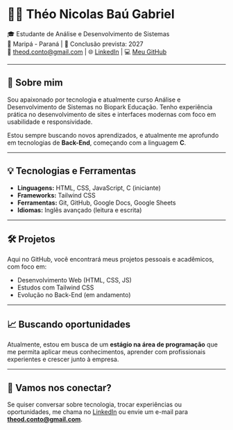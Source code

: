 # 👨‍💻 Théo Nicolas Baú Gabriel

🎓 Estudante de Análise e Desenvolvimento de Sistemas  
📍 Maripá - Paraná | 📅 Conclusão prevista: 2027  
📧 theod.conto@gmail.com | 🌐 [LinkedIn](https://www.linkedin.com/in/theo-nicolas-bau-gabriel-a59080269/) | 💻 [Meu GitHub](https://github.com/oehTGabriel)

---

## 🚀 Sobre mim

Sou apaixonado por tecnologia e atualmente curso Análise e Desenvolvimento de Sistemas no Biopark Educação. Tenho experiência prática no desenvolvimento de sites e interfaces modernas com foco em usabilidade e responsividade.

Estou sempre buscando novos aprendizados, e atualmente me aprofundo em tecnologias de **Back-End**, começando com a linguagem **C**.

---

## 💡 Tecnologias e Ferramentas

- **Linguagens:** HTML, CSS, JavaScript, C (iniciante)
- **Frameworks:** Tailwind CSS
- **Ferramentas:** Git, GitHub, Google Docs, Google Sheets
- **Idiomas:** Inglês avançado (leitura e escrita)

---

## 🛠️ Projetos

Aqui no GitHub, você encontrará meus projetos pessoais e acadêmicos, com foco em:

- Desenvolvimento Web (HTML, CSS, JS)
- Estudos com Tailwind CSS
- Evolução no Back-End (em andamento)

---

## 📈 Buscando oportunidades

Atualmente, estou em busca de um **estágio na área de programação** que me permita aplicar meus conhecimentos, aprender com profissionais experientes e crescer junto à empresa.

---

## 🤝 Vamos nos conectar?

Se quiser conversar sobre tecnologia, trocar experiências ou oportunidades, me chama no [LinkedIn](https://www.linkedin.com/in/theo-nicolas-bau-gabriel-a59080269/) ou envie um e-mail para **theod.conto@gmail.com**.

